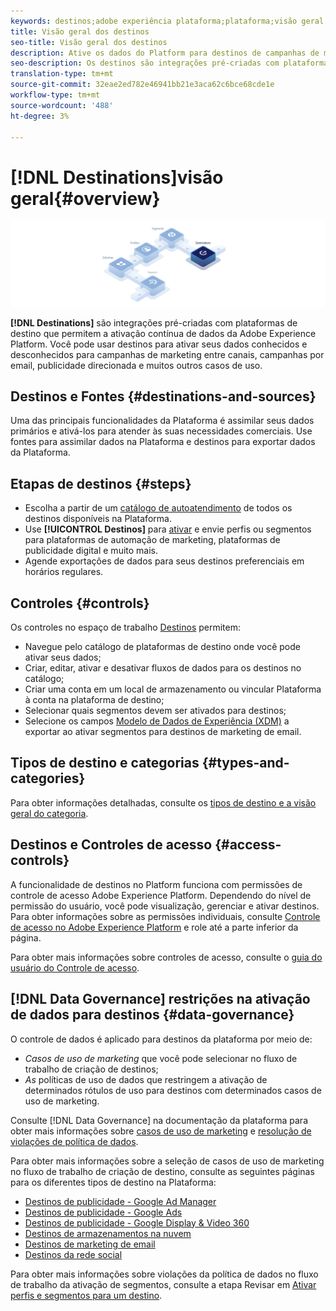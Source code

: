 ```yaml
---
keywords: destinos;adobe experiência plataforma;plataforma;visão geral de destinos;ativar dados;ativar;
title: Visão geral dos destinos
seo-title: Visão geral dos destinos
description: Ative os dados do Platform para destinos de campanhas de marketing entre canais, emails, anúncios direcionados e muito mais.
seo-description: Os destinos são integrações pré-criadas com plataformas de destino que permitem a ativação contínua de dados da Adobe Experience Platform. Você pode usar Destinos no Adobe Experience Platform para ativar seus dados conhecidos e desconhecidos para campanhas de marketing entre canais, campanhas de email, publicidade direcionada e muitos outros casos de uso.
translation-type: tm+mt
source-git-commit: 32eae2ed782e46941bb21e3aca62c6bce68cde1e
workflow-type: tm+mt
source-wordcount: '488'
ht-degree: 3%

---
```



# [!DNL Destinations]visão geral{#overview}

![Banner de visão geral de destinos](./assets/overview/destinations-overview-banner.png)

**[!DNL Destinations]** são integrações pré-criadas com plataformas de destino que permitem a ativação contínua de dados da Adobe Experience Platform. Você pode usar destinos para ativar seus dados conhecidos e desconhecidos para campanhas de marketing entre canais, campanhas por email, publicidade direcionada e muitos outros casos de uso.

## Destinos e Fontes {#destinations-and-sources}

Uma das principais funcionalidades da Plataforma é assimilar seus dados primários e ativá-los para atender às suas necessidades comerciais. Use fontes para assimilar dados na Plataforma e destinos para exportar dados da Plataforma.

## Etapas de destinos {#steps}

* Escolha a partir de um [catálogo de autoatendimento](./catalog/overview.md) de todos os destinos disponíveis na Plataforma.
* Use **[!UICONTROL Destinos]** para [ativar](./ui/activate-destinations.md) e envie perfis ou segmentos para plataformas de automação de marketing, plataformas de publicidade digital e muito mais.
* Agende exportações de dados para seus destinos preferenciais em horários regulares.

## Controles {#controls}

Os controles no espaço de trabalho [Destinos](./ui/destinations-workspace.md) permitem:

* Navegue pelo catálogo de plataformas de destino onde você pode ativar seus dados;
* Criar, editar, ativar e desativar fluxos de dados para os destinos no catálogo;
* Criar uma conta em um local de armazenamento ou vincular Plataforma à conta na plataforma de destino;
* Selecionar quais segmentos devem ser ativados para destinos;
* Selecione os campos [Modelo de Dados de Experiência (XDM)](../xdm/home.md) a exportar ao ativar segmentos para destinos de marketing de email.

## Tipos de destino e categorias {#types-and-categories}

Para obter informações detalhadas, consulte os [tipos de destino e a visão geral do categoria](./destination-types.md).

## Destinos e Controles de acesso {#access-controls}

A funcionalidade de destinos no Platform funciona com permissões de controle de acesso Adobe Experience Platform. Dependendo do nível de permissão do usuário, você pode visualização, gerenciar e ativar destinos. Para obter informações sobre as permissões individuais, consulte [Controle de acesso no Adobe Experience Platform](../access-control/home.md) e role até a parte inferior da página.

Para obter mais informações sobre controles de acesso, consulte o [guia do usuário do Controle de acesso](../access-control/ui/overview.md).

## [!DNL Data Governance] restrições na ativação de dados para destinos  {#data-governance}

O controle de dados é aplicado para destinos da plataforma por meio de:

* *Casos de uso de marketing* que você pode selecionar no fluxo de trabalho de criação de destinos;
* *As* políticas de uso de dados que restringem a ativação de determinados rótulos de uso para destinos com determinados casos de uso de marketing.

Consulte [!DNL Data Governance] na documentação da plataforma para obter mais informações sobre [casos de uso de marketing](../data-governance/policies/overview.md) e [resolução de violações de política de dados](../data-governance/enforcement/auto-enforcement.md).

Para obter mais informações sobre a seleção de casos de uso de marketing no fluxo de trabalho de criação de destino, consulte as seguintes páginas para os diferentes tipos de destino na Plataforma:

* [Destinos de publicidade - Google Ad Manager  ](./catalog/advertising/google-ad-manager.md)
* [Destinos de publicidade - Google Ads](./catalog/advertising/google-ads-destination.md)
* [Destinos de publicidade - Google Display &amp; Video 360  ](./catalog/advertising/google-dv360.md)
* [Destinos de armazenamentos na nuvem](./catalog/cloud-storage/workflow.md)
* [Destinos de marketing de email](./catalog/email-marketing/overview.md)
* [Destinos da rede social](./catalog/social/workflow.md)

Para obter mais informações sobre violações da política de dados no fluxo de trabalho da ativação de segmentos, consulte a etapa Revisar em [Ativar perfis e segmentos para um destino](./ui/activate-destinations.md#review).